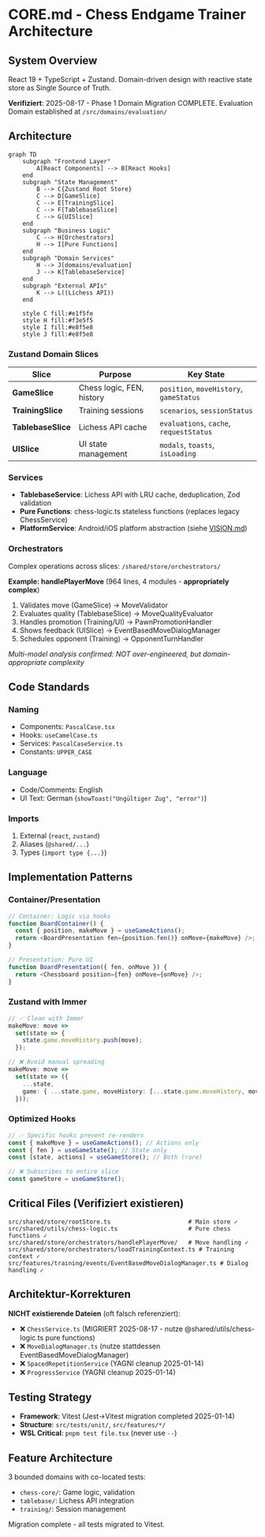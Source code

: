 # CORE.md - Chess Endgame Trainer Architecture

## System Overview

React 19 + TypeScript + Zustand. Domain-driven design with reactive state store as Single Source of Truth.

**Verifiziert**: 2025-08-17 - Phase 1 Domain Migration COMPLETE. Evaluation Domain established at `/src/domains/evaluation/`

## Architecture

```mermaid
graph TD
    subgraph "Frontend Layer"
        A[React Components] --> B[React Hooks]
    end
    subgraph "State Management"
        B --> C{Zustand Root Store}
        C --> D[GameSlice]
        C --> E[TrainingSlice]
        C --> F[TablebaseSlice]
        C --> G[UISlice]
    end
    subgraph "Business Logic"
        C --> H[Orchestrators]
        H --> I[Pure Functions]
    end
    subgraph "Domain Services"
        H --> J[domains/evaluation]
        J --> K[TablebaseService]
    end
    subgraph "External APIs"
        K --> L((Lichess API))
    end

    style C fill:#e1f5fe
    style H fill:#f3e5f5
    style I fill:#e8f5e8
    style J fill:#e8f5e8
```

### Zustand Domain Slices

| Slice              | Purpose                   | Key State                               |
| ------------------ | ------------------------- | --------------------------------------- |
| **GameSlice**      | Chess logic, FEN, history | `position`, `moveHistory`, `gameStatus` |
| **TrainingSlice**  | Training sessions         | `scenarios`, `sessionStatus`            |
| **TablebaseSlice** | Lichess API cache         | `evaluations`, `cache`, `requestStatus` |
| **UISlice**        | UI state management       | `modals`, `toasts`, `isLoading`         |

### Services

- **TablebaseService**: Lichess API with LRU cache, deduplication, Zod validation
- **Pure Functions**: chess-logic.ts stateless functions (replaces legacy ChessService)
- **PlatformService**: Android/iOS platform abstraction (siehe [VISION.md](./VISION.md))

### Orchestrators

Complex operations across slices: `/shared/store/orchestrators/`

**Example: handlePlayerMove** (964 lines, 4 modules - **appropriately complex**)

1. Validates move (GameSlice) → MoveValidator
2. Evaluates quality (TablebaseSlice) → MoveQualityEvaluator
3. Handles promotion (Training/UI) → PawnPromotionHandler
4. Shows feedback (UISlice) → EventBasedMoveDialogManager
5. Schedules opponent (Training) → OpponentTurnHandler

_Multi-model analysis confirmed: NOT over-engineered, but domain-appropriate complexity_

## Code Standards

### Naming

- Components: `PascalCase.tsx`
- Hooks: `useCamelCase.ts`
- Services: `PascalCaseService.ts`
- Constants: `UPPER_CASE`

### Language

- Code/Comments: English
- UI Text: German (`showToast("Ungültiger Zug", "error")`)

### Imports

1. External (`react`, `zustand`)
2. Aliases (`@shared/...`)
3. Types (`import type {...}`)

## Implementation Patterns

### Container/Presentation

```typescript
// Container: Logic via hooks
function BoardContainer() {
  const { position, makeMove } = useGameActions();
  return <BoardPresentation fen={position.fen()} onMove={makeMove} />;
}

// Presentation: Pure UI
function BoardPresentation({ fen, onMove }) {
  return <Chessboard position={fen} onMove={onMove} />;
}
```

### Zustand with Immer

```typescript
// ✅ Clean with Immer
makeMove: move =>
  set(state => {
    state.game.moveHistory.push(move);
  });

// ❌ Avoid manual spreading
makeMove: move =>
  set(state => ({
    ...state,
    game: { ...state.game, moveHistory: [...state.game.moveHistory, move] },
  }));
```

### Optimized Hooks

```typescript
// ✅ Specific hooks prevent re-renders
const { makeMove } = useGameActions(); // Actions only
const { fen } = useGameState(); // State only
const [state, actions] = useGameStore(); // Both (rare)

// ❌ Subscribes to entire slice
const gameStore = useGameStore();
```

## Critical Files (Verifiziert existieren)

```
src/shared/store/rootStore.ts                      # Main store ✓
src/shared/utils/chess-logic.ts                    # Pure chess functions ✓
src/shared/store/orchestrators/handlePlayerMove/   # Move handling ✓
src/shared/store/orchestrators/loadTrainingContext.ts # Training context ✓
src/features/training/events/EventBasedMoveDialogManager.ts # Dialog handling ✓
```

## Architektur-Korrekturen

**NICHT existierende Dateien** (oft falsch referenziert):

- ❌ `ChessService.ts` (MIGRIERT 2025-08-17 - nutze @shared/utils/chess-logic.ts pure functions)
- ❌ `MoveDialogManager.ts` (nutze stattdessen EventBasedMoveDialogManager)
- ❌ `SpacedRepetitionService` (YAGNI cleanup 2025-01-14)
- ❌ `ProgressService` (YAGNI cleanup 2025-01-14)

## Testing Strategy

- **Framework**: Vitest (Jest→Vitest migration completed 2025-01-14)
- **Structure**: `src/tests/unit/`, `src/features/*/`
- **WSL Critical**: `pnpm test file.tsx` (never use `--`)

## Feature Architecture

3 bounded domains with co-located tests:

- `chess-core/`: Game logic, validation
- `tablebase/`: Lichess API integration
- `training/`: Session management

Migration complete - all tests migrated to Vitest.
